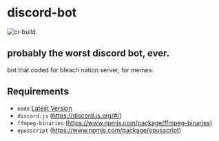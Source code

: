 # discord-bot
![ci-build](https://travis-ci.org/thesimpleblock/discord-bot.svg?branch=master)
## probably the worst discord bot, ever.
bot that coded for bleach nation server, for memes.

## Requirements
- `node` [Latest Version](https://nodejs.org)
- `discord.js` (https://discord.js.org/#/)
- `ffmpeg-binaries` (https://www.npmjs.com/package/ffmpeg-binaries)
- `opusscript` (https://www.npmjs.com/package/opusscript)

